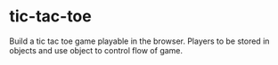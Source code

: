 # tic-tac-toe
Build a tic tac toe game playable in the browser.  Players to be stored in objects and use object to control flow of game.
